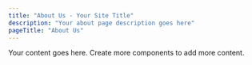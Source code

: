 ```yaml
---
title: "About Us - Your Site Title"
description: "Your about page description goes here"
pageTitle: "About Us"
---
```


Your content goes here. Create more components to add more content.
